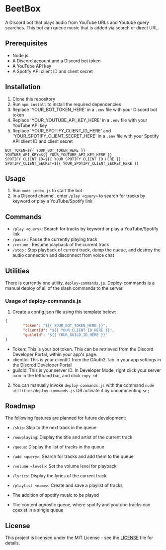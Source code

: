 # BeetBox

A Discord bot that plays audio from YouTube URLs and Youtube query searches. This bot can queue music that is added via search or direct URL. 

## Prerequisites

- Node.js
- A Discord account and a Discord bot token
- A YouTube API key
- A Spotify API client ID and client secret

## Installation

1. Clone this repository
2. Run `npm install` to install the required dependencies
3. Replace 'YOUR_BOT_TOKEN_HERE' in a `.env` file with your Discord bot token
4. Replace 'YOUR_YOUTUBE_API_KEY_HERE' in a `.env` file with your YouTube API key
5. Replace 'YOUR_SPOTIFY_CLIENT_ID_HERE' and 'YOUR_SPOTIFY_CLIENT_SECRET_HERE' in a `.env` file with your Spotify API client ID and client secret

```
BOT_TOKEN=${{ YOUR_BOT_TOKEN_HERE }}
YOUTUBE_API_KEY=${{ YOUR_YOUTUBE_API_KEY_HERE }}
SPOTIFY_CLIENT_ID=${{ YOUR_SPOTIFY_CLIENT_ID_HERE }}
SPOTIFY_CLIENT_SECRET=${{ YOUR_SPOTIFY_CLIENT_SECRET_HERE }}
```

## Usage

1. Run `node index.js` to start the bot
2. In a Discord channel, enter `/play <query>` to search for tracks by keyword or play a YouTube/Spotify link

## Commands

- `/play <query>`: Search for tracks by keyword or play a YouTube/Spotify link
- `/pause` : Pause the currently playing track
- `/resume` : Resume playback of the current track
- `/stop` : Stop playback of current track, dump the queue, and destroy the audio connection and disconnect from voice chat

## Utilities

There is currently one utility, `deploy-commands.js`. Deploy-commands is a manual deploy of all of the slash commands to the server.

### Usage of deploy-commands.js

1. Create a config.json file using this template below: 

```json
{
        "token": "${{ YOUR_BOT_TOKEN_HERE }}",
        "clientId": "${{ YOUR_CLIENT_ID_HERE }}",
        "guildId": "${{ YOUR_GUILD_ID_HERE }}"
}
```

- Token: This is your bot token. This can be retrieved from the Discord Developer Portal, within your app's page.
- clientId: This is your clientID from the OAuth2 Tab in your app settings in the Discrod Developer Portal 
- guildId: This is your server ID. In Developer Mode, right click your server icon in the lefthand bar, and click `copy id`

2. You can manually invoke `deploy-commands.js` with the command `node utilities/deploy-commands.js` OR activate it by uncommenting `sc;`

## Roadmap

The following features are planned for future development:

- `/skip`: Skip to the next track in the queue
- `/nowplaying`: Display the title and artist of the current track
- `/queue`: Display the list of tracks in the queue
- `/add <query>`: Search for tracks and add them to the queue
- `/volume <level>`: Set the volume level for playback
- `/lyrics`: Display the lyrics of the current track
- `/playlist <name>`: Create and save a playlist of tracks

- The addition of spotify music to be played
- The content agnostic queue, where spotify and youtube tracks can coexist in a single queue

## License

This project is licensed under the MIT License - see the [LICENSE](LICENSE) file for details.
